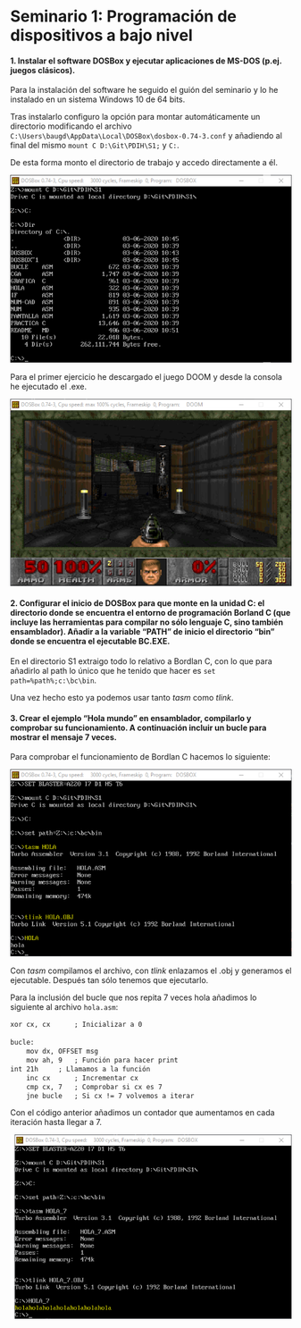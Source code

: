 # Seminario 1: Programación de dispositivos a bajo nivel

#### 1. Instalar el software DOSBox y ejecutar aplicaciones de MS-DOS (p.ej. juegos clásicos).


Para la instalación del software he seguido el guión del seminario y lo he instalado en un sistema Windows 10 de 64 bits.

Tras instalarlo configuro la opción para montar automáticamente un directorio modificando el archivo `C:\Users\baugd\AppData\Local\DOSBox\dosbox-0.74-3.conf` y añadiendo al final del mismo `mount C D:\Git\PDIH\S1;` y `C:`.

De esta forma monto el directorio de trabajo y accedo directamente a él.

![](imgs/1.png)

Para el primer ejercicio he descargado el juego DOOM y desde la consola he ejecutado el .exe.

![](imgs/2.png)

#### 2. Configurar el inicio de DOSBox para que monte en la unidad C: el directorio donde se encuentra el entorno de programación Borland C (que incluye las herramientas para compilar no sólo lenguaje C, sino también ensamblador). Añadir a la variable “PATH” de inicio el directorio “bin” donde se encuentra el ejecutable BC.EXE.

En el directorio S1 extraigo todo lo relativo a Bordlan C, con lo que para añadirlo al path lo único que he tenido que hacer es `set path=%path%;c:\bc\bin`.

Una vez hecho esto ya podemos usar tanto *tasm* como *tlink*.

#### 3. Crear el ejemplo “Hola mundo” en ensamblador, compilarlo y comprobar su funcionamiento. A continuación incluir un bucle para mostrar el mensaje 7 veces.

Para comprobar el funcionamiento de Bordlan C hacemos lo siguiente:

![](imgs/3.png)

Con *tasm* compilamos el archivo, con *tlink* enlazamos el .obj y generamos el ejecutable. Después tan sólo tenemos que ejecutarlo.

Para la inclusión del bucle que nos repita 7 veces hola añadimos lo siguiente al archivo `hola.asm`:

~~~
xor cx, cx      ; Inicializar a 0

bucle:
    mov dx, OFFSET msg
    mov ah, 9   ; Función para hacer print
int 21h     ; Llamamos a la función
    inc cx      ; Incrementar cx
    cmp cx, 7   ; Comprobar si cx es 7
    jne bucle   ; Si cx != 7 volvemos a iterar
~~~

Con el código anterior añadimos un contador que aumentamos en cada iteración hasta llegar a 7.

![](imgs/4.png)
